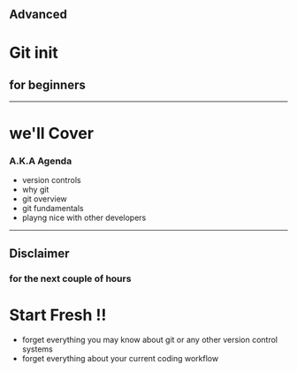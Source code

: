 <!-- .element: id="start" data-menu-title="Home" style="text-align: left; vertical-align: text-bottom;" data-background-image="https://possiblemobile.com/wp-content/uploads/2016/07/git-1.png" -->

## Advanced
# Git init
## for beginners <!-- .element: class="fragment" -->

---
<!-- .element: id="agenda" data-menu-title="Agenda" -->

# we'll Cover
### A.K.A Agenda

- version controls <!-- .element: class="fragment" data-fragment-index="0" -->
- why git <!-- .element: class="fragment" data-fragment-index="0" -->
- git overview <!-- .element: class="fragment" data-fragment-index="0" -->
- git fundamentals <!-- .element: class="fragment" data-fragment-index="0" -->
- playng nice with other developers <!-- .element: class="fragment" data-fragment-index="0" -->

---
<!-- .element: id="disclaimer" -->

## Disclaimer
### for the next couple of hours

# Start Fresh !! <!-- .element: class="fragment" data-fragment-index="1" -->

- forget everything you may know about git or any other version control systems <!-- .element: class="fragment" data-fragment-index="2" -->
- forget everything about your current coding workflow <!-- .element: class="fragment" data-fragment-index="2" -->
